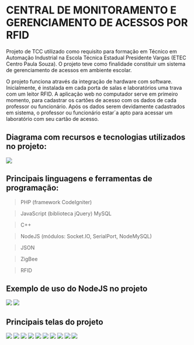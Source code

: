 # CENTRAL DE MONITORAMENTO E GERENCIAMENTO DE ACESSOS POR RFID

Projeto de TCC utilizado como requisito para formação em Técnico em Automação Industrial na Escola Técnica Estadual Presidente Vargas (ETEC Centro Paula Souza).
O projeto teve como finalidade constituir um sistema de gerenciamento de acessos em ambiente escolar.

O projeto funciona através da integração de hardware com software. Inicialmente, é instalada em cada porta de salas e laboratórios uma trava com um leitor RFID. A aplicação web no computador serve em primeiro momento, para cadastrar os cartões de acesso com os dados de cada professor ou funcionário. Após os dados serem devidamente cadastrados em sistema, o professor ou funcionário estar´a apto para acessar um laboratório com seu cartão de acesso.

## Diagrama com recursos e tecnologias utilizados no projeto:
![
](https://lh3.googleusercontent.com/dMeRzaZfaH6sRbdUIroFqsYKUBSS_1vhAJjifeeIz_AQwv8VVxAQSGwdJefAmlCLi8DASwNTduI3=s880)

## Principais linguagens e ferramentas de programação:
> PHP (framework CodeIgniter)

>  JavaScript (biblioteca jQuery)
>  MySQL

>  C++

>  NodeJS (módulos: Socket.IO, SerialPort, NodeMySQL)

>  JSON

>  ZigBee

>  RFID

## Exemplo de uso do NodeJS no projeto
![
](https://lh3.googleusercontent.com/P4TkET6KoW0Al7c3dWYoo1zf_N6ammTUm-VAJ8WROf7qIZ9iS4NC357Z1P6LorS9ZDc2Ha-0k_9Y=s880 "Uso NodeJS")
![
](https://lh3.googleusercontent.com/Q8CkYsMI4lXXx_H3CAkhP4hWAkyI2yJer8gI0qIPon7rF8wXS-Ls_DUmqiY4JOm9S5OGuPOXVkOT=s800 "Uso NodeJS")

## Principais telas do projeto
![
](https://lh3.googleusercontent.com/q-OVp9USmYB4StFKAeo0HSEFhWINyRBwOUtqy1WBLxh3bFQ39q3OaidBkCrYAMrr4RiQTVhvS05x=s880 "Tela de login")
![
](https://lh3.googleusercontent.com/ZIhQUQnu0WU8qxuQe8a9BWPkEU9_yNK0xkPemLzcrSqQ-AY4dmrGXylxnrUJlcjvTDst0KBF9ESn=s880 "Homepage")
![
](https://lh3.googleusercontent.com/HVUrP_X5_1FPWozS6i39awauy8-kyf7fcukv00rB-gw9WgitoFzgBCNWX_PtJWKNoHU-M2Xlv9P8=s880 "Gerenciamento de usuários")
![
](https://lh3.googleusercontent.com/qWLx04zmjmZIBEWOUSMFQflnBIe0iFhLF7UDYPFqfEcgvbUgsU6HvZhjHOr34m2Tlp1O2u93AjX7=s880 "Formulário novo usuário com validações")
![
](https://lh3.googleusercontent.com/kUBRzvPJZzY4cUFXBHbCRFEdjKKM8jhpGqviMTNdGMzJJvJDiEZPLizevWUWmpObbGkXuYviqhbS=s880 "Formulário editar usuário com validações")
![
](https://lh3.googleusercontent.com/bdd4f38O_Oj7Hvm8H6Jq0u15lzzQ-A4NU1NcfY1ehCQk4fACARJLnVB-QCWj7pJbUfIodxYpjP9A=s880 "Modal confirmação de exclusão")
![
](https://lh3.googleusercontent.com/wudTUUn7evOSKhIY8vgp2C2dNof6Qro9PL6Fci8VaJovh_vONq7BkqFYImdtr6dA8A-f9b3Bu0Qr=s880 "Monitoramento em tempo real")
![
](https://lh3.googleusercontent.com/PiUnVNIbYqG7UetTF5FXcKMlSs4jgJRDtOZHANPJelrOAqHLwm7oDO7aNsfjBwAIKoleYh-Ff6fl=s880 "Abertura remota")
![
](https://lh3.googleusercontent.com/zXp-WMv-nqhfC4NfVUuEI-AT0v6uCDZ3RJDJR_BW3hsSgwZj0BTNM4Kxf7qVjXXmpfmXv56P0wB5=s880 "Registros de ações")
![
](https://lh3.googleusercontent.com/nnrGu9gwb7sYqzgDS8ei2j7ykL0idSMPW_SVJtsU_Zuwdoz-jbxt3793CbJL4A9GeR3YTA-GCVwp=s880 "Gerenciamento de cartões de acesso")
